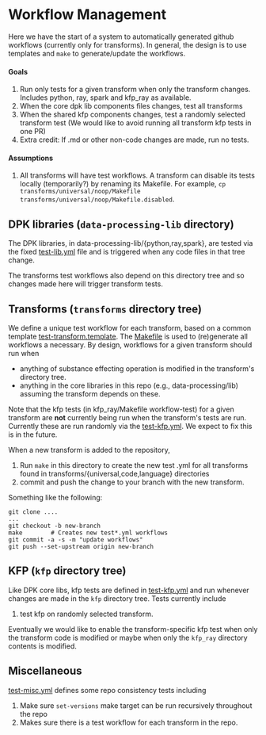 # Workflow Management

Here we have the start of a system to automatically generated github workflows (currently only for transforms). 
In general, the design is to use templates and `make` to generate/update the workflows.

#### Goals
1. Run only tests for a given transform when only the transform changes.
Includes python, ray, spark and kfp_ray as available.  
2. When the core dpk lib components files changes, test all transforms
3. When the shared kfp components changes, test a randomly selected transform test
   (We would like to avoid running all transform kfp tests in one PR)
4. Extra credit: If .md or other non-code changes are made, run no tests. 

#### Assumptions
1. All transforms will have test workflows.  A transform can disable its tests locally
(temporarily?) by renaming its Makefile.  For example,
`cp transforms/universal/noop/Makefile transforms/universal/noop/Makefile.disabled`.

## DPK libraries (`data-processing-lib` directory)
The DPK libraries, in data-processing-lib/{python,ray,spark}, are tested
via the fixed 
[test-lib.yml](test-lib.yml) 
file and is triggered when any code files in that tree change.  

The transforms test workflows also depend on this directory tree and so
changes  made here will trigger transform tests.

## Transforms (`transforms` directory tree) 
We define a unique test workflow for each transform, based on a common 
template [test-transform.template](test-transform.template).
The [Makefile](Makefile) is used to (re)generate all workflows a necessary.
By design, workflows for a given transform should run when

* anything of substance effecting operation is modified in the transform's directory tree.
* anything in the core libraries in this repo (e.g., data-processing/lib) assuming the transform depends on these.

Note that the kfp tests (in kfp_ray/Makefile workflow-test) for a given transform are 
**not** currently being run when the transform's tests are run.
Currently these are run randomly via the [test-kfp.yml](test-kfp.yml).
We expect to fix this is in the future.

When a new transform is added to the repository, 

1. Run `make` in this directory to create the new test .yml for all transforms found in transforms/{universal,code,language} directories 
1. commit and push the change to your branch with the new transform.

Something like the following:
```
git clone ....
...
git checkout -b new-branch 
make        # Creates new test*.yml workflows
git commit -a -s -m "update workflows"
git push --set-upstream origin new-branch
```

## KFP (`kfp` directory tree)

Like DPK core libs, kfp tests are defined in
[test-kfp.yml](test-kfp.yml) and run whenever changes are made in
the `kfp` directory tree.  Tests currently include

1. test kfp on randomly selected transform.

Eventually we would like to enable the transform-specific kfp test 
when only the transform code is modified or maybe when only
the `kfp_ray` directory contents is modified.

## Miscellaneous
[test-misc.yml](test-misc.yml) defines some repo consistency tests including

1. Make sure `set-versions` make target can be run recursively throughout the repo
2. Makes sure there is a test workflow for each transform in the repo.
